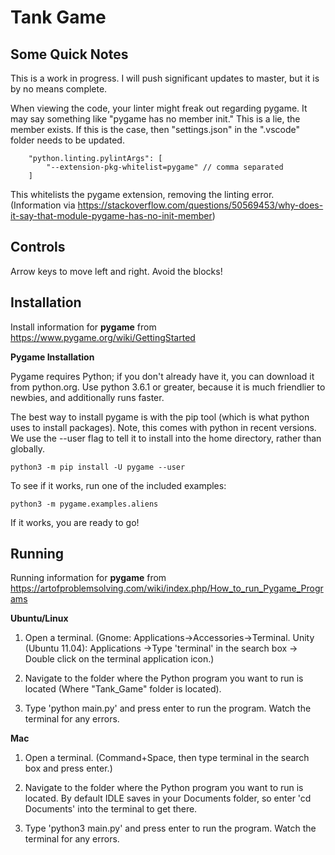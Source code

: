 # Tank Game

## Some Quick Notes

This is a work in progress. I will push significant updates to master, but it is by no
means complete.

When viewing the code, your linter might freak out regarding pygame. It may say 
something like "pygame has no member init." This is a lie, the member exists. If this is
the case, then "settings.json" in the ".vscode" folder needs to be updated.

```
    "python.linting.pylintArgs": [
        "--extension-pkg-whitelist=pygame" // comma separated
    ]
```
This whitelists the pygame extension, removing the linting error.
(Information via https://stackoverflow.com/questions/50569453/why-does-it-say-that-module-pygame-has-no-init-member)


## Controls

Arrow keys to move left and right. Avoid the blocks!

## Installation
Install information for <strong>pygame</strong> from https://www.pygame.org/wiki/GettingStarted

<p><strong>Pygame Installation</strong></p>
<p>Pygame requires Python; if you don't already have it, you can download it from python.org. Use python 3.6.1 or greater, because it is much friendlier to newbies, and additionally runs faster.

The best way to install pygame is with the pip tool (which is what python uses to install packages). Note, this comes with python in recent versions. We use the --user flag to tell it to install into the home directory, rather than globally.</p>

    python3 -m pip install -U pygame --user

To see if it works, run one of the included examples:

    python3 -m pygame.examples.aliens

If it works, you are ready to go!


## Running
Running information for <strong>pygame</strong> from https://artofproblemsolving.com/wiki/index.php/How_to_run_Pygame_Programs

<strong>Ubuntu/Linux</strong>
1. Open a terminal. (Gnome: Applications->Accessories->Terminal. Unity (Ubuntu 11.04): Applications ->Type 'terminal' in the search box -> Double click on the terminal application icon.)

2. Navigate to the folder where the Python program you want to run is located (Where "Tank_Game" folder is located).

3. Type 'python main.py' and press enter to run the program. Watch the terminal for any errors.

<strong>Mac</strong>
1. Open a terminal. (Command+Space, then type terminal in the search box and press enter.)

2. Navigate to the folder where the Python program you want to run is located. By default IDLE saves in your Documents folder, so enter 'cd Documents' into the terminal to get there.

3. Type 'python3 main.py' and press enter to run the program. Watch the terminal for any errors.
